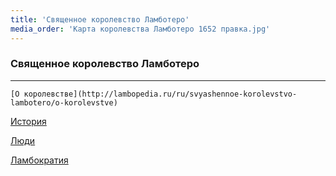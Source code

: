```yaml
---
title: 'Священное королевство Ламботеро'
media_order: 'Карта королевства Ламботеро 1652 правка.jpg'
---
```


### Священное королевство Ламботеро
---




	[О королевстве](http://lambopedia.ru/ru/svyashennoe-korolevstvo-lambotero/o-korolevstve)

[История](http://lambopedia.ru/ru/svyashennoe-korolevstvo-lambotero/khronologiya-korolevstva)

[Люди](http://lambopedia.ru/ru/svyashennoe-korolevstvo-lambotero/lyudi)

[Ламбократия](http://lambopedia.ru/ru/svyashennoe-korolevstvo-lambotero/lambokratiya)